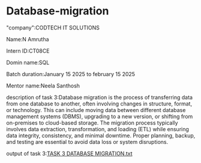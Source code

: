 # Database-migration

"company":CODTECH IT SOLUTIONS

Name:N Amrutha

Intern ID:CT08CE

Domin name:SQL

Batch duration:January 15 2025 to february 15 2025

Mentor name:Neela Santhosh

description of task 3:Database migration is the process of transferring data from one database to another, often involving changes in structure, format, or technology. This can include moving data between different database management systems (DBMS), upgrading to a new version, or shifting from on-premises to cloud-based storage. The migration process typically involves data extraction, transformation, and loading (ETL) while ensuring data integrity, consistency, and minimal downtime. Proper planning, backup, and testing are essential to avoid data loss or system disruptions.

output of task 3:[TASK 3 DATABASE MIGRATION.txt](https://github.com/user-attachments/files/18734352/TASK.3.DATABASE.MIGRATION.txt)
